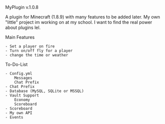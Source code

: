 MyPlugin v.1.0.8

A plugin for Minecraft (1.8.9) with many features to be added later. My own "little" project im working on at my school. 
I want to find the real power about plugins lel.

Main Features

    - Set a player on fire
    - Turn on/off fly for a player
    - change the time or weather

To-Do-List

    - Config.yml
        Messages
        Chat Prefix
    - Chat Prefix
    - Database (MySQL, SQLite or MSSQL)
    - Vault Support
        Economy
        Scoreboard
    - Scoreboard
    - My own API
    - Events
